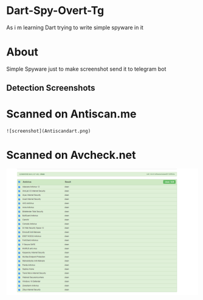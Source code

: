 # Dart-Spy-Overt-Tg
As i m learning Dart trying to write simple spyware  in it


# About 
  Simple Spyware just to make screenshot send it to telegram bot 
 


## Detection Screenshots 

 # Scanned on Antiscan.me
    
    ![screenshot](Antiscandart.png)
 # Scanned on Avcheck.net
   ![screenshot](Avcheck.PNG)
